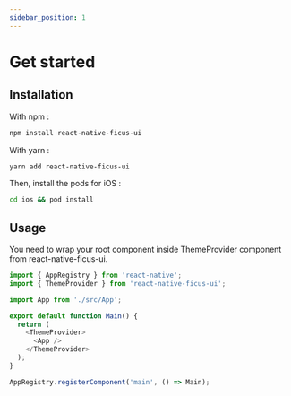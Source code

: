 ```yaml
---
sidebar_position: 1
---
```


# Get started

## Installation

With npm :

```sh
npm install react-native-ficus-ui
```

With yarn :

```sh
yarn add react-native-ficus-ui
```

Then, install the pods for iOS :

```sh
cd ios && pod install
```

## Usage

You need to wrap your root component inside ThemeProvider component from react-native-ficus-ui.

```js title="index.js"
import { AppRegistry } from 'react-native';
import { ThemeProvider } from 'react-native-ficus-ui';

import App from './src/App';

export default function Main() {
  return (
    <ThemeProvider>
      <App />
    </ThemeProvider>
  );
}

AppRegistry.registerComponent('main', () => Main);
```

